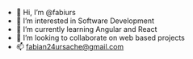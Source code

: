 - 👋 Hi, I’m @fabiurs
- 👀 I’m interested in Software Development
- 🌱 I’m currently learning Angular and React
- 💞️ I’m looking to collaborate on web based projects
- 📫 fabian24ursache@gmail.com

<!---
fabiurs/fabiurs is a ✨ special ✨ repository because its `README.md` (this file) appears on your GitHub profile.
You can click the Preview link to take a look at your changes.
--->
